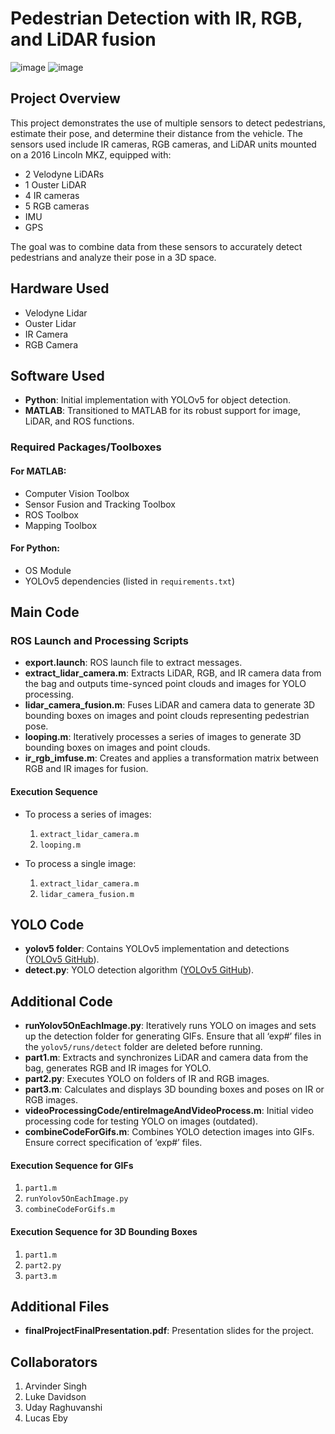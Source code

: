 # Pedestrian Detection with IR, RGB, and LiDAR fusion
![image](https://github.com/user-attachments/assets/692ffafb-e9bd-400f-a4fc-224509a45140) ![image](https://github.com/user-attachments/assets/18f2be33-9a8a-49cd-ab7f-f6108f226d5f)


## Project Overview

This project demonstrates the use of multiple sensors to detect pedestrians, estimate their pose, and determine their distance from the vehicle. The sensors used include IR cameras, RGB cameras, and LiDAR units mounted on a 2016 Lincoln MKZ, equipped with:

- 2 Velodyne LiDARs
- 1 Ouster LiDAR
- 4 IR cameras
- 5 RGB cameras
- IMU
- GPS

The goal was to combine data from these sensors to accurately detect pedestrians and analyze their pose in a 3D space.

## Hardware Used

- Velodyne Lidar
- Ouster Lidar
- IR Camera
- RGB Camera

## Software Used

- **Python**: Initial implementation with YOLOv5 for object detection.
- **MATLAB**: Transitioned to MATLAB for its robust support for image, LiDAR, and ROS functions.

### Required Packages/Toolboxes

#### For MATLAB:
- Computer Vision Toolbox
- Sensor Fusion and Tracking Toolbox
- ROS Toolbox
- Mapping Toolbox

#### For Python:
- OS Module
- YOLOv5 dependencies (listed in `requirements.txt`)

## Main Code

### ROS Launch and Processing Scripts

- **export.launch**: ROS launch file to extract messages.
- **extract_lidar_camera.m**: Extracts LiDAR, RGB, and IR camera data from the bag and outputs time-synced point clouds and images for YOLO processing.
- **lidar_camera_fusion.m**: Fuses LiDAR and camera data to generate 3D bounding boxes on images and point clouds representing pedestrian pose.
- **looping.m**: Iteratively processes a series of images to generate 3D bounding boxes on images and point clouds.
- **ir_rgb_imfuse.m**: Creates and applies a transformation matrix between RGB and IR images for fusion.

#### Execution Sequence

- To process a series of images:
  1. `extract_lidar_camera.m`
  2. `looping.m`
  
- To process a single image:
  1. `extract_lidar_camera.m`
  2. `lidar_camera_fusion.m`

## YOLO Code

- **yolov5 folder**: Contains YOLOv5 implementation and detections ([YOLOv5 GitHub](https://github.com/ultralytics/yolov5)).
- **detect.py**: YOLO detection algorithm ([YOLOv5 GitHub](https://github.com/ultralytics/yolov5)).

## Additional Code

- **runYolov5OnEachImage.py**: Iteratively runs YOLO on images and sets up the detection folder for generating GIFs. Ensure that all ‘exp#’ files in the `yolov5/runs/detect` folder are deleted before running.
- **part1.m**: Extracts and synchronizes LiDAR and camera data from the bag, generates RGB and IR images for YOLO.
- **part2.py**: Executes YOLO on folders of IR and RGB images.
- **part3.m**: Calculates and displays 3D bounding boxes and poses on IR or RGB images.
- **videoProcessingCode/entireImageAndVideoProcess.m**: Initial video processing code for testing YOLO on images (outdated).
- **combineCodeForGifs.m**: Combines YOLO detection images into GIFs. Ensure correct specification of ‘exp#’ files.

#### Execution Sequence for GIFs
1. `part1.m`
2. `runYolov5OnEachImage.py`
3. `combineCodeForGifs.m`

#### Execution Sequence for 3D Bounding Boxes
1. `part1.m`
2. `part2.py`
3. `part3.m`

## Additional Files

- **finalProjectFinalPresentation.pdf**: Presentation slides for the project.

## Collaborators
1. Arvinder Singh
2. Luke Davidson
3. Uday Raghuvanshi
4. Lucas Eby


